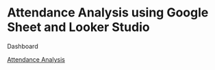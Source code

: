 # Attendance Analysis using Google Sheet and Looker Studio

Dashboard

[Attendance Analysis](https://lookerstudio.google.com/reporting/b21ad2ee-7a4f-4135-84c1-c3454e099e15)
